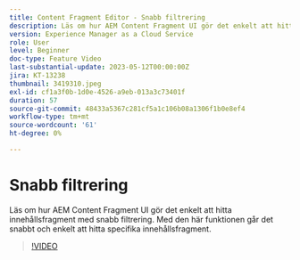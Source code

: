 ```yaml
---
title: Content Fragment Editor - Snabb filtrering
description: Läs om hur AEM Content Fragment UI gör det enkelt att hitta innehållsfragment med snabb filtrering. Med den här funktionen går det snabbt och enkelt att hitta specifika innehållsfragment.
version: Experience Manager as a Cloud Service
role: User
level: Beginner
doc-type: Feature Video
last-substantial-update: 2023-05-12T00:00:00Z
jira: KT-13238
thumbnail: 3419310.jpeg
exl-id: cf1a3f0b-1d0e-4526-a9eb-013a3c73401f
duration: 57
source-git-commit: 48433a5367c281cf5a1c106b08a1306f1b0e8ef4
workflow-type: tm+mt
source-wordcount: '61'
ht-degree: 0%

---
```


# Snabb filtrering

Läs om hur AEM Content Fragment UI gör det enkelt att hitta innehållsfragment med snabb filtrering. Med den här funktionen går det snabbt och enkelt att hitta specifika innehållsfragment.

>[!VIDEO](https://video.tv.adobe.com/v/3436700/?learn=on&captions=swe)
